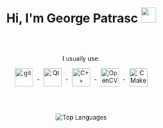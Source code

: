 <h1 align="center">
  <b>Hi, I'm George Patrasc</b>
  <img src="https://media.giphy.com/media/hvRJCLFzcasrR4ia7z/giphy.gif" width="35">
</h1>

<br><br>

<p align="center">
  I usually use:
</p>

<p align="center">
  <a href="https://git-scm.com/" target="_blank">
    <img src="https://upload.wikimedia.org/wikipedia/commons/thumb/3/3f/Git_icon.svg/2048px-Git_icon.svg.png" alt="git" style="height: 42px; width: auto; margin: 0 10px; vertical-align: middle; display: inline-block;">
  </a><!--
  --><a href="https://qt.io" target="_blank">
    <img src="https://upload.wikimedia.org/wikipedia/commons/thumb/0/0b/Qt_logo_2016.svg/640px-Qt_logo_2016.svg.png" alt="Qt" style="height: 42px; width: auto; margin: 0 10px; vertical-align: middle; display: inline-block;">
  </a><!--
  --><a href="https://www.cplusplus.com" target="_blank">
    <img src="https://upload.wikimedia.org/wikipedia/commons/thumb/1/18/ISO_C%2B%2B_Logo.svg/1200px-ISO_C%2B%2B_Logo.svg.png" alt="C++" style="height: 42px; width: auto; margin: 0 10px; vertical-align: middle; display: inline-block;">
  </a><!--
  --><a href="https://opencv.org/" target="_blank">
    <img src="https://github.com/opencv/opencv/wiki/logo/OpenCV_logo_no_text.png" alt="OpenCV" style="height: 42px; width: auto; margin: 0 10px; vertical-align: middle; display: inline-block;">
  </a><!--
  --><a href="https://cmake.org/" target="_blank">
    <img src="https://upload.wikimedia.org/wikipedia/commons/thumb/e/ef/CMake_logo.svg/640px-CMake_logo.svg.png" alt="CMake" style="height: 42px; width: auto; margin: 0 10px; vertical-align: middle; display: inline-block;">
  </a>
</p>

<br><br>

<p align="center">
  <img src="https://github-readme-stats.vercel.app/api/top-langs/?username=patrasc-george&layout=compact&theme=dark&size_weight=1&count_weight=0" alt="Top Languages">
</p>
